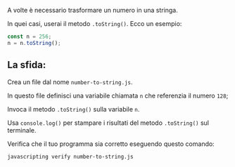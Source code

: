 A volte è necessario trasformare un numero in una stringa.

In quei casi, userai il metodo `.toString()`. Ecco un esempio:

```js
const n = 256;
n = n.toString();
```

## La sfida:

Crea un file dal nome `number-to-string.js`.

In questo file definisci una variabile chiamata `n` che referenzia il numero `128`;

Invoca il metodo `.toString()` sulla variabile `n`.

Usa `console.log()` per stampare i risultati del metodo `.toString()` sul terminale.

Verifica che il tuo programma sia corretto eseguendo questo comando:

```bash
javascripting verify number-to-string.js
```

